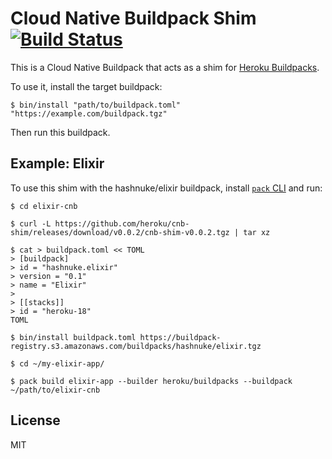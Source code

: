 # Cloud Native Buildpack Shim [![Build Status](https://travis-ci.com/heroku/cnb-shim.svg?token=bFx8xfjczBrYptbXskcQ&branch=master)](https://travis-ci.com/heroku/cnb-shim)

This is a Cloud Native Buildpack that acts as a shim for [Heroku Buildpacks](https://devcenter.heroku.com/articles/buildpacks).

To use it, install the target buildpack:

```sh-session
$ bin/install "path/to/buildpack.toml" "https://example.com/buildpack.tgz"
```

Then run this buildpack.

## Example: Elixir

To use this shim with the hashnuke/elixir buildpack, install [`pack` CLI](https://github.com/buildpack/pack) and run:

```
$ cd elixir-cnb

$ curl -L https://github.com/heroku/cnb-shim/releases/download/v0.0.2/cnb-shim-v0.0.2.tgz | tar xz

$ cat > buildpack.toml << TOML
> [buildpack]
> id = "hashnuke.elixir"
> version = "0.1"
> name = "Elixir"
>
> [[stacks]]
> id = "heroku-18"
TOML

$ bin/install buildpack.toml https://buildpack-registry.s3.amazonaws.com/buildpacks/hashnuke/elixir.tgz

$ cd ~/my-elixir-app/

$ pack build elixir-app --builder heroku/buildpacks --buildpack ~/path/to/elixir-cnb
```

## License

MIT
